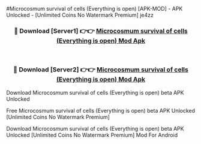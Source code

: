 #Microcosmum survival of cells (Everything is open) [APK-MOD] - APK Unlocked - [Unlimited Coins No Watermark Premium] je4zz



<div align="center">

<h3>🔴 Download [Server1] 👉👉 <a href="https://momento.my/?title=Microcosmum_survival_of_cells_(Everything_is_open)">Microcosmum survival of cells (Everything is open) Mod Apk</a></h3><br>

<h3>🔴 Download [Server2] 👉👉 <a href="https://momento.my/?title=Microcosmum_survival_of_cells_(Everything_is_open)">Microcosmum survival of cells (Everything is open) Mod Apk</a></h3>
</div>



Download Microcosmum survival of cells (Everything is open) beta APK Unlocked

Free Microcosmum survival of cells (Everything is open) beta APK Unlocked [Unlimited Coins No Watermark Premium]

Download Microcosmum survival of cells (Everything is open) beta APK Unlocked [Unlimited Coins No Watermark Premium] Mod For Android
